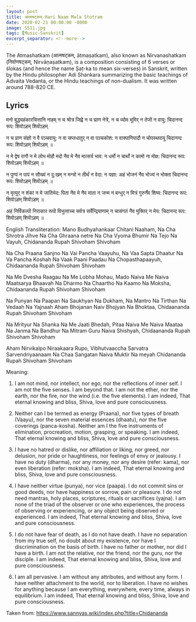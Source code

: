 ```yaml
---
layout: post
title: आत्मषट्कम्-Hari Naam Mala Stotram 
date: 2020-02-21 00:00:00 -0000
image: SS11.jpg
tags: [Music-Sanskrit]
excerpt_separator: <!--more-->
---
```


The Atmashatkam (आत्मषट्कम्, ātmaṣatkam), also known as Nirvanashatkam (निर्वाणषट्कम्, Nirvāṇaṣatkam), is a composition consisting of 6 verses or ślokas (and hence the name Șaṭ-ka to mean six-verses) in Sanskrit, written by the Hindu philosopher Adi Shankara summarizing the basic teachings of Advaita Vedanta, or the Hindu teachings of non-dualism. It was written around 788-820 CE.

## Lyrics

मनो बुद्ध्यहंकारचित्तानि नाहम् न च श्रोत्र जिह्वे न च घ्राण नेत्रे,
न च व्योम भूमिर् न तेजॊ न वायु: चिदानन्द रूप: शिवोऽहम् शिवॊऽहम्

न च प्राण संज्ञो न वै पञ्चवायु: न वा सप्तधातुर् न वा पञ्चकोश:
न वाक्पाणिपादौ न चोपस्थपायू चिदानन्द रूप: शिवोऽहम् शिवॊऽहम् ॥

न मे द्वेष रागौ न मे लोभ मोहौ मदो नैव मे नैव मात्सर्य भाव:
न धर्मो न चार्थो न कामो ना मोक्ष: चिदानन्द रूप: शिवोऽहम् शिवॊऽहम् ॥

न पुण्यं न पापं न सौख्यं न दु:खम् न मन्त्रो न तीर्थं न वेदा: न यज्ञा:
अहं भोजनं नैव भोज्यं न भोक्ता चिदानन्द रूप: शिवोऽहम् शिवॊऽहम् ॥

न मृत्युर् न शंका न मे जातिभेद: पिता नैव मे नैव माता न जन्म
न बन्धुर् न मित्रं गुरुर्नैव शिष्य: चिदानन्द रूप: शिवोऽहम् शिवॊऽहम् ॥

अहं निर्विकल्पॊ निराकार रूपॊ विभुत्वाच्च सर्वत्र सर्वेन्द्रियाणाम्
न चासंगतं नैव मुक्तिर् न मेय: चिदानन्द रूप: शिवोऽहम् शिवॊऽहम् ॥



English Transliteration:
Mano Budhyahankaar Chitani Naaham, Na Cha Shrotra Jihve Na Cha Ghraana netre
Na Cha Vyoma Bhumir Na Tejo Na Vayuh, Chidananda Rupah Shivoham Shivoham

Na Cha Praana Sanjno Na Vai Pancha Vaayuhu, Na Vaa Sapta Dhaatur Na Va Pancha Koshah
Na Vaak Paani Paadau Na Chopasthapaayuh, Chidaananda Rupah Shivoham Shivoham

Na Me Dvesha Raagau Na Me Lobha Mohau, Mado Naiva Me Naiva Maatsarya Bhaavah
Na Dharmo Na Chaartho Na Kaamo Na Moksha, Chidaananda Rupah Shivoham Shivoham

Na Punyan Na Paapan Na Saukhyan Na Dukham, Na Mantro Na Tirthan Na Vedaah Na Yajnaah
Aham Bhojanan Naiv Bhojyan Na Bhoktaa, Chidaananda Rupah Shivoham Shivoham

Na Mrityur Na Shanka Na Me Jaati Bhedah, Pitaa Naiva Me Naiva Maataa Na Janma
Na Bandhur Na Mitram Guru Naiva Shishyah, Chidaananda Rupah Shivoham Shivoham

Aham Nirvikalpo Niraakaara Rupo, Vibhutvaaccha Sarvatra Sarvendriyaanaam
Na Chaa Sangatan Naiva Muktir Na meyah Chidananda Rupah Shivoham Shivoham

Meaning:
1)	I am not mind, nor intellect, nor ego, nor the reflections of inner self. I am not the five senses. I am beyond that. I am not the ether, nor the earth, nor the fire, nor the wind (i.e. the five elements). I am indeed, That eternal knowing and bliss, Shiva, love and pure consciousness.

2)	Neither can I be termed as energy (Praana), nor five types of breath (Vaayu), nor the seven material essences (dhaatu), nor the five coverings (panca-kosha). Neither am I the five instruments of elimination, procreation, motion, grasping, or speaking. I am indeed, That eternal knowing and bliss, Shiva, love and pure consciousness.

3)	I have no hatred or dislike, nor affiliation or liking, nor greed, nor delusion, nor pride or haughtiness, nor feelings of envy or jealousy. I have no duty (dharma), nor any money, nor any desire (refer: kama), nor even liberation (refer: moksha). I am indeed, That eternal knowing and bliss, Shiva, love and pure consciousness.

4)	I have neither virtue (punya), nor vice (paapa). I do not commit sins or good deeds, nor have happiness or sorrow, pain or pleasure. I do not need mantras, holy places, scriptures, rituals or sacrifices (yajna). I am none of the triad of the observer or one who experiences, the process of observing or experiencing, or any object being observed or experienced. I am indeed, That eternal knowing and bliss, Shiva, love and pure consciousness.

5)	I do not have fear of death, as I do not have death. I have no separation from my true self, no doubt about my existence, nor have I discrimination on the basis of birth. I have no father or mother, nor did I have a birth. I am not the relative, nor the friend, nor the guru, nor the disciple. I am indeed, That eternal knowing and bliss, Shiva, love and pure consciousness.

6)	I am all pervasive. I am without any attributes, and without any form. I have neither attachment to the world, nor to liberation. I have no wishes for anything because I am everything, everywhere, every time, always in equilibrium. I am indeed, That eternal knowing and bliss, Shiva, love and pure consciousness.


Taken from: https://www.sannyas.wiki/index.php?title=Chidananda

